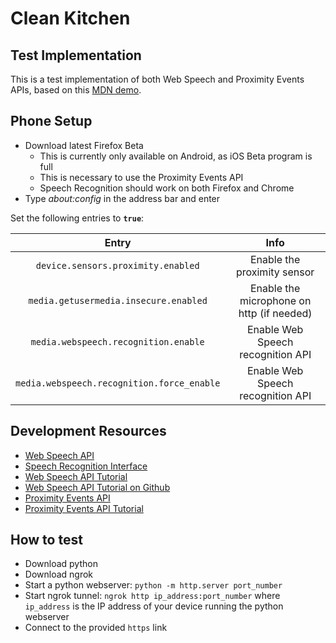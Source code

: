 # Clean Kitchen

## Test Implementation

This is a test implementation of both Web Speech and Proximity Events APIs, based on this [MDN demo](<(https://github.com/mdn/web-speech-api)>).

## Phone Setup

* Download latest Firefox Beta
  * This is currently only available on Android, as iOS Beta program is full
  * This is necessary to use the Proximity Events API
  * Speech Recognition should work on both Firefox and Chrome
* Type *about:config* in the address bar and enter

Set the following entries to **`true`**:

| Entry | Info |
|:---:|:---:|
| `device.sensors.proximity.enabled` | Enable the proximity sensor |
| `media.getusermedia.insecure.enabled` | Enable the microphone on http (if needed) |
| `media.webspeech.recognition.enable` | Enable Web Speech recognition API |
| `media.webspeech.recognition.force_enable` | Enable Web Speech recognition API |

## Development Resources

* [Web Speech API](<https://developer.mozilla.org/en-US/docs/Web/API/Web_Speech_API>)
* [Speech Recognition Interface](<https://developer.mozilla.org/en-US/docs/Web/API/SpeechRecognition>)
* [Web Speech API Tutorial](<https://developer.mozilla.org/en-US/docs/Web/API/Web_Speech_API/Using_the_Web_Speech_API>)
* [Web Speech API Tutorial on Github](<https://github.com/mdn/web-speech-api>)
* [Proximity Events API](<https://developer.mozilla.org/en-US/docs/Web/API/Proximity_Events>)
* [Proximity Events API Tutorial](<https://hacks.mozilla.org/2013/06/the-proximity-api/>)

## How to test

* Download python
* Download ngrok
* Start a python webserver: ```python -m http.server port_number```
* Start ngrok tunnel: ```ngrok http ip_address:port_number``` where ```ip_address``` is the IP address of your device running the python webserver
* Connect to the provided `https` link

